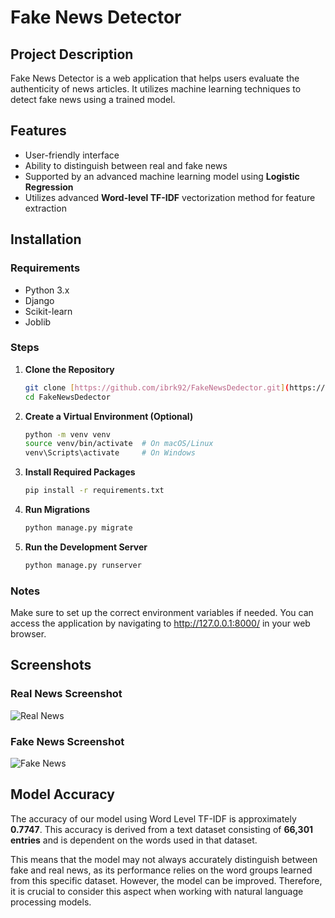 # Fake News Detector 


## Project Description
Fake News Detector is a web application that helps users evaluate the authenticity of news articles. It utilizes machine learning techniques to detect fake news using a trained model.

## Features
- User-friendly interface
- Ability to distinguish between real and fake news
- Supported by an advanced machine learning model using **Logistic Regression**
- Utilizes advanced **Word-level TF-IDF** vectorization method for feature extraction


## Installation

### Requirements
- Python 3.x
- Django
- Scikit-learn
- Joblib

### Steps

1. **Clone the Repository**
   ```bash
   git clone [https://github.com/ibrk92/FakeNewsDedector.git](https://github.com/ibrk92/FakeNewsDedector.git)
   cd FakeNewsDedector

2. **Create a Virtual Environment (Optional)**
   ```bash
   python -m venv venv
   source venv/bin/activate  # On macOS/Linux
   venv\Scripts\activate     # On Windows

4. **Install Required Packages**
   ```bash
   pip install -r requirements.txt

6. **Run Migrations**
   ```bash
   python manage.py migrate

7. **Run the Development Server**
   ```bash
   python manage.py runserver

### Notes
Make sure to set up the correct environment variables if needed.
You can access the application by navigating to http://127.0.0.1:8000/ in your web browser.

## Screenshots

### Real News Screenshot
![Real News](https://github.com/ibrk92/FakeNewsDedector/blob/master/screenshots/detector_real.png)

### Fake News Screenshot
![Fake News](https://github.com/ibrk92/FakeNewsDedector/blob/master/screenshots/detector_fake.png)


## Model Accuracy

The accuracy of our model using Word Level TF-IDF is approximately **0.7747**. This accuracy is derived from a text dataset consisting of **66,301 entries** and is dependent on the words used in that dataset. 

This means that the model may not always accurately distinguish between fake and real news, as its performance relies on the word groups learned from this specific dataset. However, the model can be improved. Therefore, it is crucial to consider this aspect when working with natural language processing models.

